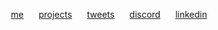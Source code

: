 <p align="center">
  <a href="https://rolandlepcha.vercel.app/" style="margin: 0 10px;">me</a>
  <a href="https://rolandlepcha.vercel.app#__projects" style="margin: 0 10px;">projects</a>
  <a href="https://x.com/vacgcvsaintz" style="margin: 0 10px;">tweets</a>
  <a href="https://discord.com/channels/@me" style="margin: 0 10px;">discord</a>
  <a href="https://www.linkedin.com/in/roland-lepcha/" style="margin: 0 10px;">linkedin</a>
</p>
